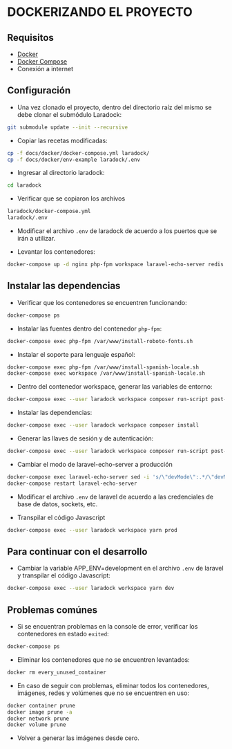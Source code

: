 # DOCKERIZANDO EL PROYECTO

## Requisitos

* [Docker](https://docs.docker.com/install/)
* [Docker Compose](https://docs.docker.com/compose/install/)
* Conexión a internet

## Configuración

* Una vez clonado el proyecto, dentro del directorio raíz del mismo se debe clonar el submódulo Laradock:

```sh
git submodule update --init --recursive
```

* Copiar las recetas modificadas:

```sh
cp -f docs/docker/docker-compose.yml laradock/
cp -f docs/docker/env-example laradock/.env
```

* Ingresar al directorio laradock:

```sh
cd laradock
```
* Verificar que se copiaron los archivos 

```sh
laradock/docker-compose.yml
laradock/.env
```

* Modificar el archivo `.env` de laradock de acuerdo a los puertos que se irán a utilizar.

* Levantar los contenedores:

```sh
docker-compose up -d nginx php-fpm workspace laravel-echo-server redis
```

## Instalar las dependencias

* Verificar que los contenedores se encuentren funcionando:

```sh
docker-compose ps
```

* Instalar las fuentes dentro del contenedor `php-fpm`:

```sh
docker-compose exec php-fpm /var/www/install-roboto-fonts.sh
```

* Instalar el soporte para lenguaje español:

```sh
docker-compose exec php-fpm /var/www/install-spanish-locale.sh
docker-compose exec workspace /var/www/install-spanish-locale.sh
```

* Dentro del contenedor workspace, generar las variables de entorno:

```sh
docker-compose exec --user laradock workspace composer run-script post-root-package-install
```

* Instalar las dependencias:

```sh
docker-compose exec --user laradock workspace composer install
```

* Generar las llaves de sesión y de autenticación:

```sh
docker-compose exec --user laradock workspace composer run-script post-create-project-cmd
```

* Cambiar el modo de laravel-echo-server a producción

```sh
docker-compose exec laravel-echo-server sed -i 's/\"devMode\":.*/\"devMode\": false,/g' laravel-echo-server.json
docker-compose restart laravel-echo-server
```

* Modificar el archivo `.env` de laravel de acuerdo a las credenciales de base de datos, sockets, etc.

* Transpilar el código Javascript

```sh
docker-compose exec --user laradock workspace yarn prod
```

## Para continuar con el desarrollo

* Cambiar la variable APP_ENV=development en el archivo `.env` de laravel y transpilar el código Javascript:

```sh
docker-compose exec --user laradock workspace yarn dev
```

## Problemas comúnes

* Si se encuentran problemas en la console de error, verificar los contenedores en estado `exited`:

```sh
docker-compose ps
```

* Eliminar los contenedores que no se encuentren levantados:

```sh
docker rm every_unused_container
```

* En caso de seguir con problemas, eliminar todos los contenedores, imágenes, redes y volúmenes que no se encuentren en uso:

```sh
docker container prune
docker image prune -a
docker network prune
docker volume prune
```

* Volver a generar las imágenes desde cero.
